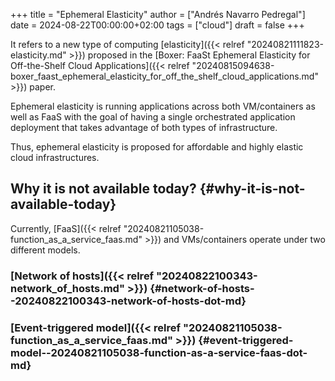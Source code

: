 +++
title = "Ephemeral Elasticity"
author = ["Andrés Navarro Pedregal"]
date = 2024-08-22T00:00:00+02:00
tags = ["cloud"]
draft = false
+++

It refers to a new type of computing [elasticity]({{< relref "20240821111823-elasticity.md" >}}) proposed in the [Boxer: FaaSt Ephemeral Elasticity for Off-the-Shelf Cloud Applications]({{< relref "20240815094638-boxer_faast_ephemeral_elasticity_for_off_the_shelf_cloud_applications.md" >}}) paper.

Ephemeral elasticity is running applications across both VM/containers as well as FaaS with the goal of having a single orchestrated application deployment that takes advantage of both types of infrastructure.

Thus, ephemeral elasticity is proposed for affordable and highly elastic cloud infrastructures.


## Why it is not available today? {#why-it-is-not-available-today}

Currently, [FaaS]({{< relref "20240821105038-function_as_a_service_faas.md" >}}) and VMs/containers operate under two different models.


### [Network of hosts]({{< relref "20240822100343-network_of_hosts.md" >}}) {#network-of-hosts--20240822100343-network-of-hosts-dot-md}


### [Event-triggered model]({{< relref "20240821105038-function_as_a_service_faas.md" >}}) {#event-triggered-model--20240821105038-function-as-a-service-faas-dot-md}
